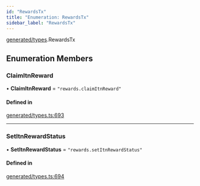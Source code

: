 ```yaml
---
id: "RewardsTx"
title: "Enumeration: RewardsTx"
sidebar_label: "RewardsTx"
---
```


[generated/types](../../../../modules/Generated/Types/Types.md).RewardsTx

## Enumeration Members

### ClaimItnReward

• **ClaimItnReward** = ``"rewards.claimItnReward"``

#### Defined in

[generated/types.ts:693](https://github.com/PolymeshAssociation/polymesh-sdk/blob/5a778578/src/generated/types.ts#L693)

___

### SetItnRewardStatus

• **SetItnRewardStatus** = ``"rewards.setItnRewardStatus"``

#### Defined in

[generated/types.ts:694](https://github.com/PolymeshAssociation/polymesh-sdk/blob/5a778578/src/generated/types.ts#L694)
